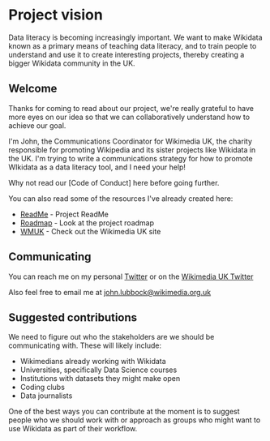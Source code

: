 # Project vision

Data literacy is becoming increasingly important. We want to make Wikidata known as a primary means of teaching data literacy, and
to train people to understand and use it to create interesting projects, thereby creating a bigger Wikidata community in the UK.

## Welcome

Thanks for coming to read about our project, we're really grateful to have more eyes on our idea so that we can collaboratively
understand how to achieve our goal.

I'm John, the Communications Coordinator for Wikimedia UK, the charity responsible for promoting Wikipedia and its sister projects like
Wikidata in the UK. I'm trying to write a communications strategy for how to promote WIkidata as a data literacy tool, and I need
your help!

Why not read our [Code of Conduct] here before going further.

You can also read some of the resources I've already created here:

* [ReadMe](https://github.com/jwsl85/Working-with-Wikidata/blob/master/README.md) - Project ReadMe
* [Roadmap](https://github.com/jwsl85/Working-with-Wikidata/blob/master/Roadmap.md) - Look at the project roadmap
* [WMUK](https://wikimedia.org.uk/wiki/Main_Page) - Check out the Wikimedia UK site

## Communicating

You can reach me on my personal [Twitter](https://twitter.com/jwsal) or on the [Wikimedia UK Twitter](https://twitter.com/wikimediauk)

Also feel free to email me at john.lubbock@wikimedia.org.uk

## Suggested contributions

We need to figure out who the stakeholders are we should be communicating with. These will likely include:

* Wikimedians already working with Wikidata
* Universities, specifically Data Science courses
* Institutions with datasets they might make open
* Coding clubs
* Data journalists

One of the best ways you can contribute at the moment is to suggest people who we should work with or approach as groups who might
want to use Wikidata as part of their workflow.
